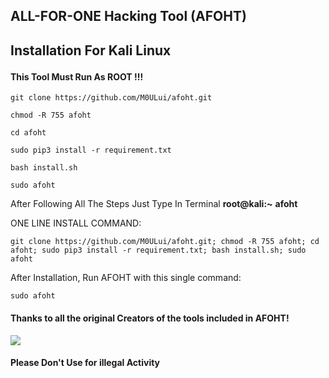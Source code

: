 ## ALL-FOR-ONE Hacking Tool (AFOHT)  <p align="center">

## Installation For Kali Linux <p align="center">

#### This Tool Must Run As ROOT !!!

    git clone https://github.com/M0ULui/afoht.git
    
    chmod -R 755 afoht 
    
    cd afoht
    
    sudo pip3 install -r requirement.txt
    
    bash install.sh
    
    sudo afoht

 After Following All The Steps Just Type In Terminal **root@kali:~** **afoht**

 ONE LINE INSTALL COMMAND:
    
    git clone https://github.com/M0ULui/afoht.git; chmod -R 755 afoht; cd afoht; sudo pip3 install -r requirement.txt; bash install.sh; sudo afoht
 
 After Installation, Run AFOHT with this single command:
    
    sudo afoht
    
#### Thanks to all the original Creators of the tools included in AFOHT!

<img src ="https://img.shields.io/badge/Important-notice-red" />
<h4>Please Don't Use for illegal Activity</h4>
